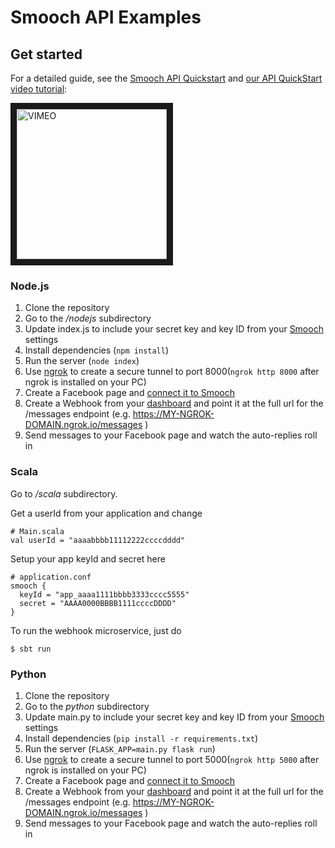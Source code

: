 # Smooch API Examples

## Get started

For a detailed guide, see the [Smooch API Quickstart](https://docs.smooch.io/guide/api-quickstart) and [our API QuickStart video tutorial](https://vimeo.com/198071401):

<a href="https://vimeo.com/198071401" target="_blank"><img src="https://i.vimeocdn.com/video/610957143.webp?mw=1800&mh=1013&q=70"
alt="VIMEO" width="240" border="10" /></a>

### Node.js

1. Clone the repository
2. Go to the _/nodejs_ subdirectory
3. Update index.js to include your secret key and key ID from your [Smooch](https://app.smooch.io) settings
4. Install dependencies (`npm install`)
5. Run the server (`node index`)
6. Use [ngrok](https://ngrok.com/) to create a secure tunnel to port 8000(`ngrok http 8000` after ngrok is installed on your PC)
7. Create a Facebook page and [connect it to Smooch](https://app.smooch.io/integrations/messenger)
8. Create a Webhook from your [dashboard](https://app.smooch.io/integrations/webhook) and point it at the full url for the /messages endpoint (e.g. https://MY-NGROK-DOMAIN.ngrok.io/messages )
9. Send messages to your Facebook page and watch the auto-replies roll in

### Scala

Go to _/scala_ subdirectory.

Get a userId from your application and change

```
# Main.scala
val userId = "aaaabbbb11112222ccccdddd"
```

Setup your app keyId and secret here
```
# application.conf
smooch {
  keyId = "app_aaaa1111bbbb3333cccc5555"
  secret = "AAAA0000BBBB1111ccccDDDD"
}
```

To run the webhook microservice, just do
```
$ sbt run
```

### Python

1. Clone the repository
2. Go to the _python_ subdirectory
3. Update main.py to include your secret key and key ID from your [Smooch](https://app.smooch.io) settings
4. Install dependencies (`pip install -r requirements.txt`)
5. Run the server (`FLASK_APP=main.py flask run`)
6. Use [ngrok](https://ngrok.com/) to create a secure tunnel to port 5000(`ngrok http 5000` after ngrok is installed on your PC)
7. Create a Facebook page and [connect it to Smooch](https://app.smooch.io/integrations/messenger)
8. Create a Webhook from your [dashboard](https://app.smooch.io/integrations/webhook) and point it at the full url for the /messages endpoint (e.g. https://MY-NGROK-DOMAIN.ngrok.io/messages )
9. Send messages to your Facebook page and watch the auto-replies roll in
